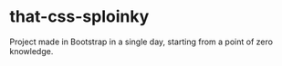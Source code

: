 # that-css-sploinky
Project made in Bootstrap in a single day, starting from a point of zero knowledge.
